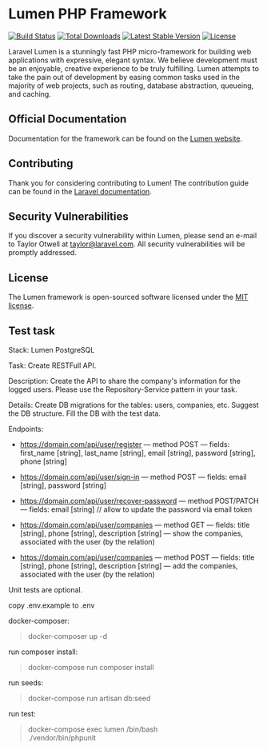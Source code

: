 # Lumen PHP Framework

[![Build Status](https://travis-ci.org/laravel/lumen-framework.svg)](https://travis-ci.org/laravel/lumen-framework)
[![Total Downloads](https://img.shields.io/packagist/dt/laravel/lumen-framework)](https://packagist.org/packages/laravel/lumen-framework)
[![Latest Stable Version](https://img.shields.io/packagist/v/laravel/lumen-framework)](https://packagist.org/packages/laravel/lumen-framework)
[![License](https://img.shields.io/packagist/l/laravel/lumen)](https://packagist.org/packages/laravel/lumen-framework)

Laravel Lumen is a stunningly fast PHP micro-framework for building web applications with expressive, elegant syntax. We believe development must be an enjoyable, creative experience to be truly fulfilling. Lumen attempts to take the pain out of development by easing common tasks used in the majority of web projects, such as routing, database abstraction, queueing, and caching.

## Official Documentation

Documentation for the framework can be found on the [Lumen website](https://lumen.laravel.com/docs).

## Contributing

Thank you for considering contributing to Lumen! The contribution guide can be found in the [Laravel documentation](https://laravel.com/docs/contributions).

## Security Vulnerabilities

If you discover a security vulnerability within Lumen, please send an e-mail to Taylor Otwell at taylor@laravel.com. All security vulnerabilities will be promptly addressed.

## License

The Lumen framework is open-sourced software licensed under the [MIT license](https://opensource.org/licenses/MIT).

## Test task

Stack:
Lumen
PostgreSQL


Task:
Create RESTFull API.


Description:
Create the API to share the company's information for the logged users.
Please use the Repository-Service pattern in your task.


Details:
Create DB migrations for the tables: users, companies, etc.
Suggest the DB structure. Fill the DB with the test data.


Endpoints:
- https://domain.com/api/user/register
— method POST
— fields: first_name [string], last_name [string], email [string], password [string], phone [string]


- https://domain.com/api/user/sign-in
— method POST
— fields: email [string], password [string]


- https://domain.com/api/user/recover-password
— method POST/PATCH
— fields: email [string] // allow to update the password via email token


- https://domain.com/api/user/companies
— method GET
— fields: title [string], phone [string], description [string]
— show the companies, associated with the user (by the relation)


- https://domain.com/api/user/companies
— method POST
— fields: title [string], phone [string], description [string]
— add the companies, associated with the user (by the relation)


Unit tests are optional.

copy .env.example to .env

docker-composer:  
>docker-composer up -d

run composer install:    
>docker-compose run composer install  

run seeds:  
> docker-compose run artisan db:seed  

run test:  
>docker-compose exec lumen /bin/bash  
>./vendor/bin/phpunit  
